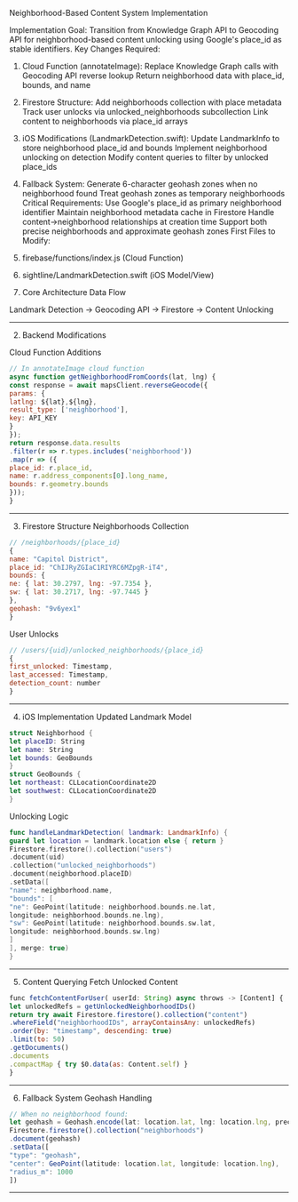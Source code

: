 Neighborhood-Based Content System Implementation

Implementation Goal:
Transition from Knowledge Graph API to Geocoding API for neighborhood-based content unlocking using Google's place_id as stable identifiers.
Key Changes Required:
1. Cloud Function (annotateImage):
Replace Knowledge Graph calls with Geocoding API reverse lookup
Return neighborhood data with place_id, bounds, and name
2. Firestore Structure:
Add neighborhoods collection with place metadata
Track user unlocks via unlocked_neighborhoods subcollection
Link content to neighborhoods via place_id arrays
3. iOS Modifications (LandmarkDetection.swift):
Update LandmarkInfo to store neighborhood place_id and bounds
Implement neighborhood unlocking on detection
Modify content queries to filter by unlocked place_ids
4. Fallback System:
Generate 6-character geohash zones when no neighborhood found
Treat geohash zones as temporary neighborhoods
Critical Requirements:
Use Google's place_id as primary neighborhood identifier
Maintain neighborhood metadata cache in Firestore
Handle content->neighborhood relationships at creation time
Support both precise neighborhoods and approximate geohash zones
First Files to Modify:
1. firebase/functions/index.js (Cloud Function)
2. sightline/LandmarkDetection.swift (iOS Model/View)



1. Core Architecture Data Flow

Landmark Detection → Geocoding API → Firestore → Content Unlocking

---

2. Backend Modifications

Cloud Function Additions

```js
// In annotateImage cloud function
async function getNeighborhoodFromCoords(lat, lng) {
const response = await mapsClient.reverseGeocode({
params: {
latlng: ${lat},${lng},
result_type: ['neighborhood'],
key: API_KEY
}
});
return response.data.results
.filter(r => r.types.includes('neighborhood'))
.map(r => ({
place_id: r.place_id,
name: r.address_components[0].long_name,
bounds: r.geometry.bounds
}));
}
```

---

3. Firestore Structure Neighborhoods Collection

```js
// /neighborhoods/{place_id}
{
name: "Capitol District",
place_id: "ChIJRyZGIaC1RIYRC6MZpgR-iT4",
bounds: {
ne: { lat: 30.2797, lng: -97.7354 },
sw: { lat: 30.2717, lng: -97.7445 }
},
geohash: "9v6yex1"
}
```

User Unlocks

```js
// /users/{uid}/unlocked_neighborhoods/{place_id}
{
first_unlocked: Timestamp,
last_accessed: Timestamp,
detection_count: number
}
```

---

4. iOS Implementation Updated Landmark Model

```swift
struct Neighborhood {
let placeID: String
let name: String
let bounds: GeoBounds
}
struct GeoBounds {
let northeast: CLLocationCoordinate2D
let southwest: CLLocationCoordinate2D
}
```

Unlocking Logic

```swift
func handleLandmarkDetection( landmark: LandmarkInfo) {
guard let location = landmark.location else { return }
Firestore.firestore().collection("users")
.document(uid)
.collection("unlocked_neighborhoods")
.document(neighborhood.placeID)
.setData([
"name": neighborhood.name,
"bounds": [
"ne": GeoPoint(latitude: neighborhood.bounds.ne.lat,
longitude: neighborhood.bounds.ne.lng),
"sw": GeoPoint(latitude: neighborhood.bounds.sw.lat,
longitude: neighborhood.bounds.sw.lng)
]
], merge: true)
}
```

---

5. Content Querying Fetch Unlocked Content

```js
func fetchContentForUser( userId: String) async throws -> [Content] {
let unlockedRefs = getUnlockedNeighborhoodIDs()
return try await Firestore.firestore().collection("content")
.whereField("neighborhoodIDs", arrayContainsAny: unlockedRefs)
.order(by: "timestamp", descending: true)
.limit(to: 50)
.getDocuments()
.documents
.compactMap { try $0.data(as: Content.self) }
}
```

---

6. Fallback System Geohash Handling

```js
// When no neighborhood found:
let geohash = Geohash.encode(lat: location.lat, lng: location.lng, precision: 6)
Firestore.firestore().collection("neighborhoods")
.document(geohash)
.setData([
"type": "geohash",
"center": GeoPoint(latitude: location.lat, longitude: location.lng),
"radius_m": 1000
])
```

---
